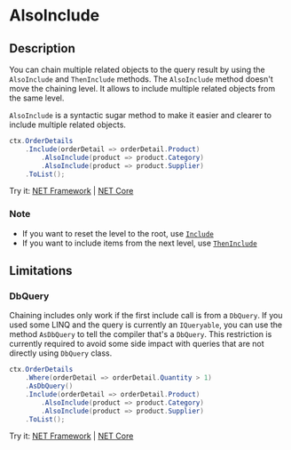 # AlsoInclude

## Description
You can chain multiple related objects to the query result by using the `AlsoInclude` and `ThenInclude` methods. The `AlsoInclude` method doesn't move the chaining level. It allows to include multiple related objects from the same level.

`AlsoInclude` is a syntactic sugar method to make it easier and clearer to include multiple related objects.

```csharp
ctx.OrderDetails
	.Include(orderDetail => orderDetail.Product)
		.AlsoInclude(product => product.Category)
		.AlsoInclude(product => product.Supplier)
	.ToList();
```

Try it: [NET Framework](https://dotnetfiddle.net/tuONVZ) | [NET Core](https://dotnetfiddle.net/LhSCEh)

### Note
- If you want to reset the level to the root, use [`Include`](include.md)
- If you want to include items from the next level, use [`ThenInclude`](then-include.md)

## Limitations

### DbQuery
Chaining includes only work if the first include call is from a `DbQuery`. If you used some LINQ and the query is currently an `IQueryable`, you can use the method `AsDbQuery` to tell the compiler that's a `DbQuery`.
This restriction is currently required to avoid some side impact with queries that are not directly using `DbQuery` class.

```csharp
ctx.OrderDetails
	.Where(orderDetail => orderDetail.Quantity > 1)
	.AsDbQuery()
	.Include(orderDetail => orderDetail.Product)
		.AlsoInclude(product => product.Category)
		.AlsoInclude(product => product.Supplier)
	.ToList();
```

Try it: [NET Framework](https://dotnetfiddle.net/33OIDZ) | [NET Core](https://dotnetfiddle.net/Btyl3G)
